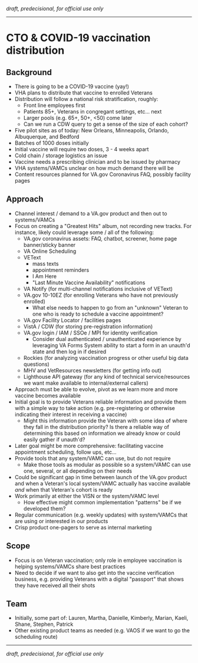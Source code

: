 _draft, predecisional, for official use only_

---

# CTO & COVID-19 vaccination distribution

## Background

- There is going to be a COVID-19 vaccine (yay!)
- VHA plans to distribute that vaccine to enrolled Veterans
- Distribution will follow a national risk stratification, roughly:
	- Front line employees first
	- Patients 85+, Veterans in congregant settings, etc... next
	- Larger pools (e.g. 65+, 50+, <50) come later
	- Can we run a CDW query to get a sense of the size of each cohort?
- Five pilot sites as of today: New Orleans, Minneapolis, Orlando, Albuquerque, and Bedford
- Batches of 1000 doses initially
- Initial vaccine will require two doses, 3 - 4 weeks apart
- Cold chain / storage logistics an issue
- Vaccine needs a prescribing clinician and to be issued by pharmacy
- VHA systems/VAMCs unclear on how much demand there will be
- Content resources planned for VA.gov Coronavirus FAQ, possibly facility pages

## Approach
- Channel interest / demand to a VA.gov product and then out to systems/VAMCs
- Focus on creating a "Greatest Hits" album, not recording new tracks. For instance, likely could leverage some / all of the following:
	- VA.gov coronavirus assets: FAQ, chatbot, screener, home page banner/sticky banner
	- VA Online Scheduling
	- VEText
		- mass texts
		- appointment reminders
		- I Am Here
		- "Last Minute Vaccine Availability" notifications
	- VA Notify (for multi-channel notifications inclusive of VEText)
	- VA.gov 10-10EZ (for enrolling Veterans who have not previously enrolled)
		- 	What else needs to happen to go from an "unknown" Veteran to one who is ready to schedule a vaccine appointment?
	- VA.gov Facility Locator / facilities pages
	- VistA / CDW (for storing pre-registration information)
	- VA.gov login / IAM / SSOe / MPI for identity verification
		- Consider dual authenticated / unauthenticated experience by leveraging VA Forms System ability to start a form in an unauth'd state and then log in if desired
	- Rockies (for analyzing vaccination progress or other useful big data questions)
	- MHV and VetResources newsletters (for getting info out)
	- Lighthouse API gateway (for any kind of technical service/resources we want make available to internal/external callers)
- Approach must be able to evolve, pivot as we learn more and more vaccine becomes available
- Initial goal is to provide Veterans reliable information and provide them with a simple way to take action (e.g. pre-registering or otherwise indicating their interest in receiving a vaccine)
	- Might this information provide the Veteran with some idea of where they fall in the distribution priority? Is there a reliable way of determining this based on information we already know or could easily gather if unauth'd?
- Later goal might be more comprehensive: facilitating vaccine appointment scheduling, follow ups, etc...
- Provide tools that any system/VAMC can use, but do not require
	- Make those tools as modular as possible so a system/VAMC can use one, several, or all depending on their needs
- Could be significant gap in time between launch of the VA.gov product and when a Veteran's local system/VAMC actually has vaccine available _and_ when that Veteran's cohort is ready
- Work primarily at either the VISN or the system/VAMC level
	- How effective might common implementation "patterns" be if we developed them?
- Regular communication (e.g. weekly updates) with system/VAMCs that are using or interested in our products
- Crisp product one-pagers to serve as internal marketing

## Scope
- Focus is on Veteran vaccination; only role in employee vaccination is helping systems/VAMCs share best practices
- Need to decide if we want to also get into the vaccine verification business, e.g. providing Veterans with a digital "passport" that shows they have received all their shots

## Team
- Initially, some part of: Lauren, Martha, Danielle, Kimberly, Marian, Kaeli, Shane, Stephen, Patrick
- Other existing product teams as needed (e.g. VAOS if we want to go the scheduling route)

---
_draft, predecisional, for official use only_

